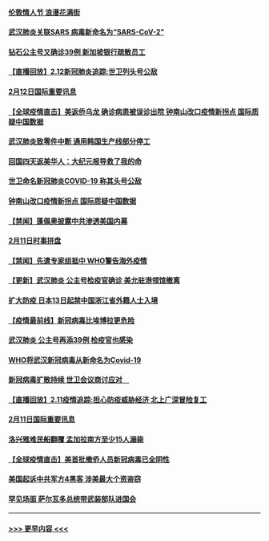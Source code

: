 #### [伦敦情人节 浪漫花满街](../pages/prog202/a102775786.md?t=02130722) 
#### [武汉肺炎关联SARS 病毒新命名为“SARS-CoV-2”](../pages/prog202/a102775719.md?t=02130722) 
#### [钻石公主号又确诊39例 新加坡银行疏散员工](../pages/prog202/a102775691.md?t=02130722) 
#### [【直播回放】2.12新冠肺炎追踪:世卫列头号公敌](../pages/prog202/a102775541.md?t=02130722) 
#### [2月12日国际重要讯息](../pages/prog202/a102775437.md?t=02130722) 
#### [【全球疫情直击】美返侨乌龙 确诊病患被误诊出院 钟南山改口疫情新拐点 国际质疑中国数据](../pages/prog202/a102775378.md?t=02130722) 
#### [武汉肺炎致零件中断 通用韩国生产线部分停工](../pages/prog202/a102775365.md?t=02130722) 
#### [回国四天返美华人：大纪元报导救了我的命](../pages/prog202/a102775342.md?t=02130722) 
#### [世卫命名新冠肺炎COVID-19 称其头号公敌](../pages/prog202/a102775196.md?t=02130722) 
#### [钟南山改口疫情新拐点 国际质疑中国数据](../pages/prog202/a102775178.md?t=02130722) 
#### [【禁闻】蓬佩奥披露中共渗透美国内幕](../pages/prog202/a102775129.md?t=02130722) 
#### [2月11日时事拼盘](../pages/prog202/a102775140.md?t=02130722) 
#### [【禁闻】先遣专家组抵中 WHO警告海外疫情](../pages/prog202/a102775112.md?t=02130722) 
#### [【更新】武汉肺炎 公主号检疫官确诊 美允驻港领馆撤离](../pages/prog202/a102770740.md?t=02130722) 
#### [扩大防疫 日本13日起禁中国浙江省外籍人士入境](../pages/prog202/a102775051.md?t=02130722) 
#### [【疫情最前线】新冠病毒比埃博拉更危险](../pages/prog202/a102775043.md?t=02130722) 
#### [武汉肺炎 公主号再添39例 检疫官也感染](../pages/prog202/a102775031.md?t=02130722) 
#### [WHO将武汉新冠病毒从新命名为Covid-19](../pages/prog202/a102774891.md?t=02130722) 
#### [新冠病毒扩散持续 世卫会议商讨应对　](../pages/prog202/a102774850.md?t=02130722) 
#### [【直播回放】2.11疫情追踪:担心防疫威胁经济 北上广深冒险复工](../pages/prog202/a102774741.md?t=02130722) 
#### [2月11日国际重要讯息](../pages/prog202/a102774621.md?t=02130722) 
#### [洛兴雅难民船翻覆 孟加拉南方至少15人溺毙](../pages/prog202/a102774586.md?t=02130722) 
#### [【全球疫情直击】美首批撤侨人员新冠病毒已全阴性](../pages/prog202/a102774523.md?t=02130722) 
#### [美国起诉中共军方4黑客 涉美最大个资盗窃](../pages/prog202/a102774508.md?t=02130722) 
#### [罕见场面  萨尔瓦多总统带武装部队进国会](../pages/prog202/a102774494.md?t=02130722) 

----
#### [ >>> 更早内容 <<< ](../indexes/prog202-earlier.md)
